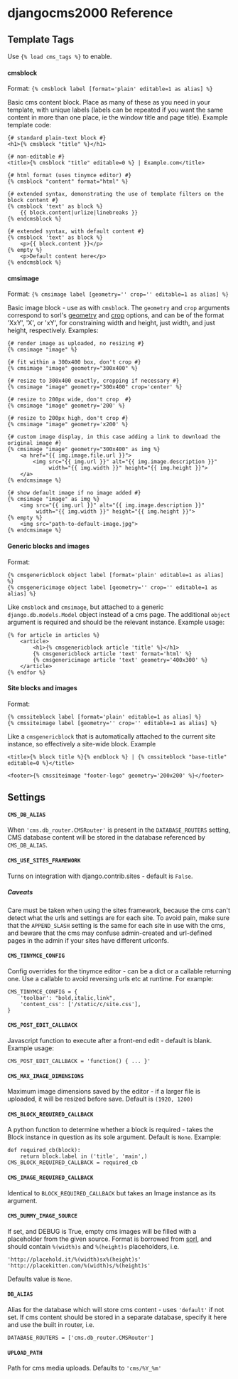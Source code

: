 # djangocms2000 Reference

## Template Tags

Use `{% load cms_tags %}` to enable.


#### cmsblock

Format: `{% cmsblock label [format='plain' editable=1 as alias] %}`

Basic cms content block. Place as many of these as you need in your template, 
with unique labels (labels can be repeated if you want the same content in 
more than one place, ie the window title and page title). Example template code:
    
    {# standard plain-text block #}
    <h1>{% cmsblock "title" %}</h1>
    
    {# non-editable #}
    <title>{% cmsblock "title" editable=0 %} | Example.com</title>
    
    {# html format (uses tinymce editor) #}
    {% cmsblock "content" format="html" %}
    
    {# extended syntax, demonstrating the use of template filters on the block content #}
    {% cmsblock 'text' as block %}
        {{ block.content|urlize|linebreaks }}
    {% endcmsblock %}

    {# extended syntax, with default content #}
    {% cmsblock 'text' as block %}
        <p>{{ block.content }}</p>
    {% empty %}
        <p>Default content here</p>
    {% endcmsblock %}    
    

#### cmsimage

Format: `{% cmsimage label [geometry='' crop='' editable=1 as alias] %}`

Basic image block - use as with `cmsblock`. The `geometry` and `crop` arguments
correspond to sorl's 
[geometry](http://thumbnail.sorl.net/template.html#geometry) and 
[crop](http://thumbnail.sorl.net/template.html#crop) options, and can be of the
format 'XxY', 'X', or 'xY', for constraining width and height, just width, and 
just height, respectively. Examples:

    {# render image as uploaded, no resizing #}
    {% cmsimage "image" %}
    
    {# fit within a 300x400 box, don't crop #}
    {% cmsimage "image" geometry="300x400" %}
    
    {# resize to 300x400 exactly, cropping if necessary #}
    {% cmsimage "image" geometry="300x400" crop='center' %}
    
    {# resize to 200px wide, don't crop  #}
    {% cmsimage "image" geometry='200' %}
    
    {# resize to 200px high, don't crop #}
    {% cmsimage "image" geometry='x200' %}
    
    {# custom image display, in this case adding a link to download the original image #}
    {% cmsimage "image" geometry="300x400" as img %}
        <a href="{{ img.image.file.url }}">
            <img src="{{ img.url }}" alt="{{ img.image.description }}" 
                 width="{{ img.width }}" height="{{ img.height }}">
        </a>
    {% endcmsimage %}
    
    {# show default image if no image added #}
    {% cmsimage "image" as img %}
        <img src="{{ img.url }}" alt="{{ img.image.description }}" 
             width="{{ img.width }}" height="{{ img.height }}">
    {% empty %}
        <img src="path-to-default-image.jpg">
    {% endcmsimage %}
    

#### Generic blocks and images

Format:

    {% cmsgenericblock object label [format='plain' editable=1 as alias] %}
    {% cmsgenericimage object label [geometry='' crop='' editable=1 as alias] %}

Like `cmsblock` and `cmsimage`, but attached to a generic 
`django.db.models.Model` object instead of a cms page. The additional `object` 
argument is required and should be the relevant instance. Example usage:

    {% for article in articles %}
        <article>
            <h1>{% cmsgenericblock article 'title' %}</h1>
            {% cmsgenericblock article 'text' format='html' %}
            {% cmsgenericimage article 'text' geometry='400x300' %}
        </article>
    {% endfor %}


#### Site blocks and images

Format:

    {% cmssiteblock label [format='plain' editable=1 as alias] %}
    {% cmssiteimage label [geometry='' crop='' editable=1 as alias] %}

Like a `cmsgenericblock` that is automatically attached to the current site 
instance, so effectively a site-wide block. Example

    <title>{% block title %}{% endblock %} | {% cmssiteblock "base-title" editable=0 %}</title>
    
    <footer>{% cmssiteimage "footer-logo" geometry='200x200' %}</footer>


## Settings

#### `CMS_DB_ALIAS`

When `'cms.db_router.CMSRouter'` is present in the `DATABASE_ROUTERS` setting,
CMS database content will be stored in the database referenced by 
`CMS_DB_ALIAS`.

#### `CMS_USE_SITES_FRAMEWORK`

Turns on integration with django.contrib.sites - default is `False`.

##### Caveats

Care must be taken when using the sites framework, because the cms can't detect
what the urls and settings are for each site. To avoid pain, make sure that the
`APPEND_SLASH` setting is the same for each site in use with the cms, and 
beware that the cms may confuse admin-created and url-defined pages in the 
admin if your sites have different urlconfs.


#### `CMS_TINYMCE_CONFIG`

Config overrides for the tinymce editor - can be a dict or a callable returning
one. Use a callable to avoid reversing urls etc at runtime. For example:

    CMS_TINYMCE_CONFIG = {
        'toolbar': "bold,italic,link",
        'content_css': ['/static/c/site.css'],
    }


#### `CMS_POST_EDIT_CALLBACK`

Javascript function to execute after a front-end edit - default is blank. 
Example usage:  

    CMS_POST_EDIT_CALLBACK = 'function() { ... }'
    

#### `CMS_MAX_IMAGE_DIMENSIONS`

Maximum image dimensions saved by the editor - if a larger file is uploaded, it 
will be resized before save. Default is `(1920, 1200)`


#### `CMS_BLOCK_REQUIRED_CALLBACK`

A python function to determine whether a block is required - takes the Block 
instance in question as its sole argument. Default is `None`. Example:

    def required_cb(block):
        return block.label in ('title', 'main',)
    CMS_BLOCK_REQUIRED_CALLBACK = required_cb


#### `CMS_IMAGE_REQUIRED_CALLBACK`

Identical to `BLOCK_REQUIRED_CALLBACK` but takes an Image instance as its argument.


#### `CMS_DUMMY_IMAGE_SOURCE`

If set, and DEBUG is True, empty cms images will be filled with a placeholder 
from the given source. Format is borrowed from
[sorl](http://sorl-thumbnail.readthedocs.org/en/latest/reference/settings.html),
and should contain `%(width)s` and `%(height)s` placeholders, i.e.

    'http://placehold.it/%(width)sx%(height)s'
    'http://placekitten.com/%(width)s/%(height)s'

Defaults value is `None`.


#### `DB_ALIAS`

Alias for the database which will store cms content - uses `'default'` if not 
set. If cms content should be stored in a separate database, specify it here 
and use the built in router, i.e.

    DATABASE_ROUTERS = ['cms.db_router.CMSRouter']


#### `UPLOAD_PATH`

Path for cms media uploads. Defaults to `'cms/%Y_%m'`
